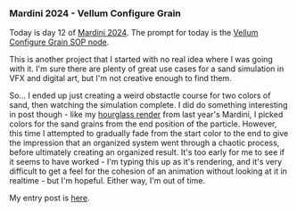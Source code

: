 ### Mardini 2024 - Vellum Configure Grain

Today is day 12 of [Mardini 2024][mardini-2024]. The prompt for today is the [Vellum
Configure Grain SOP node][vellum-configure-grain-sop].

This is another project that I started with no real idea where I was going with it. I'm
sure there are plenty of great use cases for a sand simulation in VFX and digital art, but
I'm not creative enough to find them.

So... I ended up just creating a weird obstactle course for two colors of sand, then
watching the simulation complete. I did do something interesting in post though - like my
[hourglass render][hourglass-render] from last year's Mardini, I picked colors for the
sand grains from the end position of the particle. However, this time I attempted to
gradually fade from the start color to the end to give the impression that an organized
system went through a chaotic process, before ultimately creating an organized result.
It's too early for me to see if it seems to have worked - I'm typing this up as it's
rendering, and it's very difficult to get a feel for the cohesion of an animation
without looking at it in realtime - but I'm hopeful. Either way, I'm out of time.

My entry post is [here][entry-post].

[mardini-2024]: https://www.sidefx.com/community-main-menu/contests-jams/mardini-2024/
[vellum-configure-grain-sop]: https://www.sidefx.com/docs/houdini/nodes/sop/vellumconstraints_grain.html
[hourglass-render]: https://brandonslade.me/houdini-practice/113
[entry-post]: https://www.sidefx.com/forum/topic/94911/?page=1#post-415893
